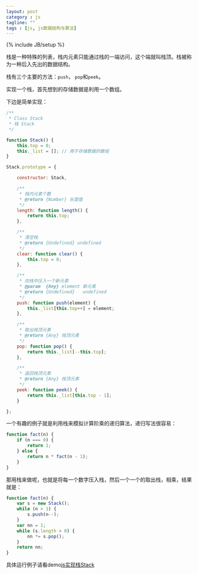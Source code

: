 ```yaml
---
layout: post
category : js
tagline: ""
tags : [js, js数据结构与算法]
---
```

{% include JB/setup %}

栈是一种特殊的列表，栈内元素只能通过栈的一端访问，这个端就叫栈顶。栈被称为一种后入先出的数据结构。

栈有三个主要的方法：`push`， `pop`和`peek`。

实现一个栈，首先想到的存储数据是利用一个数组。

下边是简单实现：

```js
/**
 * Class Stack
 * 栈 Stack
 */

function Stack() {
	this.top = 0;
	this._list = []; // 用于存储数据的数组
}

Stack.prototype = {

	constructor: Stack,

	/**
	 * 栈内元素个数
	 * @return {Number} 长度值
	 */
	length: function length() {
		return this.top;
	},

	/**
	 * 清空栈
	 * @return {Undefined} undefined
	 */
	clear: function clear() {
		this.top = 0;
	},

	/**
	 * 向栈中压入一个新元素
	 * @param  {Any} element 新元素
	 * @return {Undefined}   undefined
	 */
	push: function push(element) {
		this._list[this.top++] = element;
	},

	/**
	 * 取出栈顶元素
	 * @return {Any} 栈顶元素
	 */
	pop: function pop() {
		return this._list[--this.top];
	},

	/**
	 * 返回栈顶元素
	 * @return {Any} 栈顶元素
	 */
	peek: function peek() {
		return this._list[this.top - 1];
	}

};
```

一个有趣的例子就是利用栈来模拟计算阶乘的递归算法，递归写法很容易：

```js
function fact(n) {
	if (n === 0) {
		return 1;
	} else {
		return n * fact(n - 1);
	}
}
```

那用栈来做呢，也就是将每一个数字压入栈，然后一个一个的取出栈，相乘，结果就是：

```js
function fact(n) {
	var s = new Stack();
	while (n > 1) {
		s.push(n--);
	}
	var nn = 1;
	while (s.length > 0) {
		nn *= s.pop();
	}
	return nn;
}
```

具体运行例子请看demo[js实现栈Stack](http://demo.aijc.net/js/Stack/js%E5%AE%9E%E7%8E%B0%E6%A0%88Stack.html)